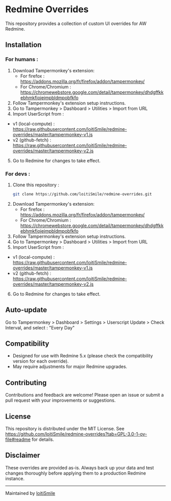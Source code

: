 # Redmine Overrides

This repository provides a collection of custom UI overrides for AW Redmine.

## Installation
### For humans :
1. Download Tampermonkey's extension:
   - For firefox : https://addons.mozilla.org/fr/firefox/addon/tampermonkey/
   - For Chrome/Chromium : https://chromewebstore.google.com/detail/tampermonkey/dhdgffkkebhmkfjojejmpbldmpobfkfo
2. Follow Tampermonkey's extension setup instructions.
3. Go to Tampermonkey > Dashboard > Utilities > Import from URL
4. Import UserScript from :
  - v1 (local-compute) : https://raw.githubusercontent.com/loitiSmile/redmine-overrides/master/tampermonkey-v1.js
  - v2 (github-fetch) : https://raw.githubusercontent.com/loitiSmile/redmine-overrides/master/tampermonkey-v2.js
5. Go to Redmine for changes to take effect.

### For devs :
1. Clone this repository :
    ```bash
    git clone https://github.com/loitiSmile/redmine-overrides.git
    ```
2. Download Tampermonkey's extension:
   - For firefox : https://addons.mozilla.org/fr/firefox/addon/tampermonkey/
   - For Chrome/Chromium : https://chromewebstore.google.com/detail/tampermonkey/dhdgffkkebhmkfjojejmpbldmpobfkfo
3. Follow Tampermonkey's extension setup instructions.
4. Go to Tampermonkey > Dashboard > Utilities > Import from URL
5. Import UserScript from :
  - v1 (local-compute) : https://raw.githubusercontent.com/loitiSmile/redmine-overrides/master/tampermonkey-v1.js
  - v2 (github-fetch) : https://raw.githubusercontent.com/loitiSmile/redmine-overrides/master/tampermonkey-v2.js
6. Go to Redmine for changes to take effect.

## Auto-update
Go to Tampermonkey > Dashboard > Settings > Userscript Update > Check Interval, and select : "Every Day"

## Compatibility

- Designed for use with Redmine 5.x (please check the compatibility version for each override).
- May require adjustments for major Redmine upgrades.

## Contributing

Contributions and feedback are welcome! Please open an issue or submit a pull request with your improvements or suggestions.

## License

This repository is distributed under the MIT License. See https://github.com/loitiSmile/redmine-overrides?tab=GPL-3.0-1-ov-file#readme for details.

## Disclaimer

These overrides are provided as-is. Always back up your data and test changes thoroughly before applying them to a production Redmine instance.

---

Maintained by [loitiSmile](https://github.com/loitiSmile)